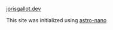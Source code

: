 [jorisgallot.dev](https://jorisgallot.dev)

This site was initialized using [astro-nano](https://github.com/markhorn-dev/astro-nano)
